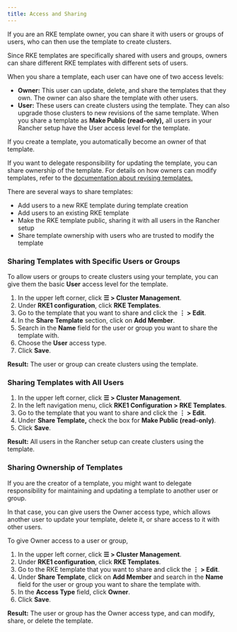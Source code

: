 ```yaml
---
title: Access and Sharing
---
```


<head>
  <link rel="canonical" href="https://ranchermanager.docs.rancher.com/how-to-guides/new-user-guides/authentication-permissions-and-global-configuration/about-rke1-templates/access-or-share-templates"/>
</head>

If you are an RKE template owner, you can share it with users or groups of users, who can then use the template to create clusters.

Since RKE templates are specifically shared with users and groups, owners can share different RKE templates with different sets of users.

When you share a template, each user can have one of two access levels:

- **Owner:** This user can update, delete, and share the templates that they own. The owner can also share the template with other users.
- **User:** These users can create clusters using the template. They can also upgrade those clusters to new revisions of the same template. When you share a template as **Make Public (read-only),** all users in your Rancher setup have the User access level for the template.

If you create a template, you automatically become an owner of that template.

If you want to delegate responsibility for updating the template, you can share ownership of the template. For details on how owners can modify templates, refer to the [documentation about revising templates.](manage-templates.md)

There are several ways to share templates:

- Add users to a new RKE template during template creation
- Add users to an existing RKE template
- Make the RKE template public, sharing it with all users in the Rancher setup
- Share template ownership with users who are trusted to modify the template

### Sharing Templates with Specific Users or Groups

To allow users or groups to create clusters using your template, you can give them the basic **User** access level for the template.

1. In the upper left corner, click **☰ > Cluster Management**.
1. Under **RKE1 configuration**, click **RKE Templates**.
1. Go to the template that you want to share and click the **⋮ > Edit**.
1. In the **Share Template** section, click on **Add Member**.
1. Search in the **Name** field for the user or group you want to share the template with.
1. Choose the **User** access type.
1. Click **Save**.

**Result:** The user or group can create clusters using the template.

### Sharing Templates with All Users

1. In the upper left corner, click **☰ > Cluster Management**.
1. In the left navigation menu, click **RKE1 Configuration > RKE Templates**.
1. Go to the template that you want to share and click the **⋮ > Edit**.
1. Under **Share Template,** check the box for **Make Public (read-only)**.
1. Click **Save**.

**Result:** All users in the Rancher setup can create clusters using the template.

### Sharing Ownership of Templates

If you are the creator of a template, you might want to delegate responsibility for maintaining and updating a template to another user or group.

In that case, you can give users the Owner access type, which allows another user to update your template, delete it, or share access to it with other users.

To give Owner access to a user or group,

1. In the upper left corner, click **☰ > Cluster Management**.
1. Under **RKE1 configuration**, click **RKE Templates**.
1. Go to the RKE template that you want to share and click the **⋮ > Edit**.
1. Under **Share Template**, click on **Add Member** and search in the **Name** field for the user or group you want to share the template with.
1. In the **Access Type** field, click **Owner**.
1. Click **Save**.

**Result:** The user or group has the Owner access type, and can modify, share, or delete the template.